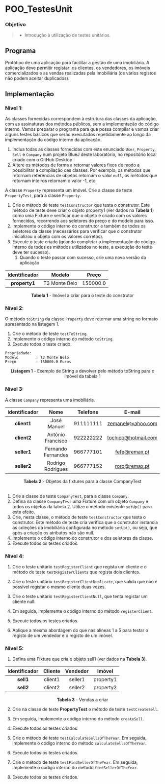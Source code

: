 # POO_TestesUnit

### Objetivo

> - Introdução à utilização de testes unitários.

## Programa

Protótipo de uma aplicação para facilitar a gestão de uma imobiliária. A aplicação deve permitir registar: os clientes, os vendedores, os imóveis comercializados e as vendas realizadas pela imobiliária (os vários registos não podem aceitar duplicados).

## Implementação

### Nível 1:

As classes fornecidas correspondem à estrutura das classes da aplicação, com as assinaturas dos métodos públicos, sem a implementação do código interno. Vamos preparar o programa para que possa compilar e vamos criar alguns testes básicos que serão executados repetidamente ao longo da implementação do código interno da aplicação.

1. Inclua todas as classes fornecidas com este enunciado `User`, `Property`, `Sell` e `Company` num projeto BlueJ deste laboratório, no repositório local criado com o GitHub Desktop.
2. Altere os métodos de forma a retornar valores fixos de modo a possibilitar a compilação das classes. Por exemplo, os métodos que retornam referências de objetos retornam o valor `null`, os métodos que retornam inteiros retornam o valor -1, etc.

A classe `Property` representa um imóvel. Crie a classe de teste `PropertyTest`, para a classe `Property`.

1. Crie o método de teste `testConstructor` que testa o construtor. Este método de teste deve criar o objeto property1 (ver dados na **Tabela 1**) como uma Fixture e verificar que o objeto é criado com os valores fornecidos, recorrendo aos seletores do preço e do modelo para isso.
2. Implemente o código interno do construtor e também de todos os seletores da classe (necessários para verificar que o construtor inicializou o objeto com os valores corretos).
3. Execute o teste criado (quando completar a implementação do código interno de todos os métodos utilizados no teste, a execução do teste deve ter sucesso).
   1. Quando o teste passar com sucesso, crie uma nova versão da aplicação

| Identificador | Modelo         | Preço   |
|:-------------:|:--------------:|:-------:|
| **property1**  | T3 Monte Belo | 150000.0 |

<center><strong>Tabela 1</strong> - Imóvel a criar para o teste do construtor</center>

### Nível 2:

O método `toString` da classe `Property` deve retornar uma string no formato apresentado na listagem 1. 

1. Crie o método de teste `testToString`.
2. Implemente o código interno do método `toString`.
3. Execute todos o teste criado.

```shell
Propriedade:
Modelo        : T3 Monte Belo
Preço         : 150000.0 Euros
```

<center><strong>Listagem 1</strong> - Exemplo de String a devolver pelo método toString para o imóvel da tabela 1</center>

### Nível 3:

A classe `Company` representa uma imobiliária. 

| Identificador | Nome             | Telefone  | E-mail                    |
|:-------------:|:----------------:|:---------:|:-------------------------:|
| **client1**   | José Manuel          | 911111111 | zemanel@yahoo.com     |
| **client2**   | António Francisco    | 922222222 | tochico@hotmail.com   |
| **seller1**   | Fernando Fernandes   | 966777101 | fefe@remax.pt         |
| **seller2**   | Rodrigo Rodrigues    | 966777152 | roro@remax.pt         |
<center><strong>Tabela 2</strong> - Objetos da fixtures para a classe CompanyTest</center><br/>

1. Crie a classe de teste `CompanyTest`, para a classe `Company`.
2. Defina na classe `CompanyTest` uma Fixture com um objeto `Company` e todos os objetos da tabela 2. Utilize o método existente `setUp()` para este efeito.
3. Crie, nesta classe, o método de teste `testConstructor` que testa o construtor. Este método de teste cria verifica que o construtor instancia as coleções da imobiliária configurada no método `setUp()`, ou seja, que após a criação os atributos não são null.
4. Implemente o código interno do construtor e dos seletores da classe.
5. Execute todos os testes criados.

### Nível 4:

1. Crie o teste unitário `testRegisterClient` que regista um cliente e o método de teste `testRegisterClients` que regista dois clientes.

2. Crie o teste unitário `testRegisterClientDuplicate`, que valida que não é possível registar o mesmo cliente duas vezes.

3. Crie o teste unitário `testRegisterClientNull`, que tenta registar um cliente null.

4. Em seguida, implemente o código interno do método `registerClient`.

5. Execute todos os testes criados.

6. Aplique a mesma abordagem do que nas alíneas 1 a 5 para testar o registo de um vendedor e o registo de um imóvel.

### Nível 5:

1. Defina uma Fixture que cria o objeto sell1 (ver dados na **Tabela 3**).

| Identificador | Cliente | Vendedor | Imóvel  |
|:-------------:|:-------:|:--------:|:--------:|
| **sell1**     | client1 | seller1  | property1 |
| **sell2**     | client2 | seller2  | property2 |

<center><strong>Tabela 3</strong> - Vendas a criar</center>

2. Crie na classe de teste **PropertyTest** o método de teste `testCreateSell`.

3. Em seguida, implemente o código interno do método `createSell`.

4. Execute todos os testes criados.

5. Crie o método de teste `testCalculateSellsOfTheYear`. Em seguida, implemente o código interno do método `calculateSellsOfTheYear`.

6. Execute todos os testes criados.

7. Crie o método de teste `testFindSellerOfTheYear`. Em seguida, implemente o código interno do método `findSellerOfTheYear`.

8. Execute todos os testes criados.

